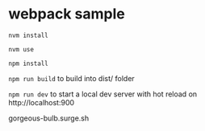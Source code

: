 # webpack sample

`nvm install`

`nvm use`

`npm install`

`npm run build` to build into dist/ folder

`npm run dev` to start a local dev server with hot reload on http://localhost:900

gorgeous-bulb.surge.sh
